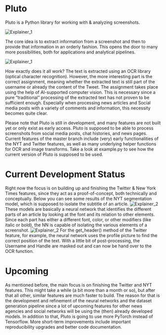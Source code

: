 # Pluto
Pluto is a Python library for working with &amp; analyzing screenshots.

![Explainer_1](https://user-images.githubusercontent.com/60754058/119409979-62be3800-bce8-11eb-9f5c-60d623d065b3.png)

The core idea is to extract information from a screenshot and then to provide that information in an orderly fashion. This opens the door to many more possibilities, both for applications and analytical pipelines.

![Explainer_1](https://user-images.githubusercontent.com/60754058/119410659-7e760e00-bce9-11eb-8094-9b927475f32a.png)

How exactly does it all work? The text is extracted using an OCR library (optical character recognition). However, the more interesting part is the correct assignment, meaning whether the extracted text is still part of the username or already the content of the Tweet. The assignment takes place using the help of AI-supported computer vision. This is
necessary since a pure “traditional” processing of the extracted text has not proven to be sufficient enough. Especially when processing news articles and Social media posts with a variety of comments and information, this necessity becomes quite clear. 

Please note that Pluto is still in development, and many features are not built yet or only exist as early access. Pluto is supposed to be able to process screenshots from social media posts, chat histories, and news pages. Current features of the master branch include (very) early functionalities of the NYT and Twitter features, as well as many underlying helper functions for OCR and image transforms. Take a look at example.py to see how the current version of Pluto is supposed to be used.

# Current Development Status
Right now the focus is on building up and finishing the Twitter & New York Times features, since they act as a proof-of-concept, both technically and conceptually. Below you can see some results of the NYT segmentation model, which is supposed to isolate the subtitle of an article.
![Explainer_2](https://user-images.githubusercontent.com/60754058/119413524-0fe77f00-bcee-11eb-8bb7-f036f65bf025.png)
These models are basically a neural network that identifies the different parts of an article by looking at the font and its relation to other elements. Since each part has either a different font, color, or other modifiers (like italic or bold), the NN is capable of isolating the various elements of a screenshot.
![Explainer_2](https://user-images.githubusercontent.com/60754058/119414768-7ec5d780-bcf0-11eb-9b03-5ec8157b42bb.png)
For the get_header() method of the Twitter feature, for example, the neural network uses the profile picture to find the correct position of the text. With a little bit of post-processing, the Username and Handle are masked out and can now be hand over to the OCR function.

# Upcoming
As mentioned before, the main focus is on finishing the Twitter and NYT features. This might take a while (a bit more than a month or so), but after that all other, similar features are much faster to build. The reason for that is the development and refinement of the neural networks and the dataset generation pipeline since a lot of upcoming features for other news agencies and social networks will be using the (then) already developed models.
In addition to that, Pluto is going to use more PyTorch instead of Tensorflow. More short-term improvements include important reproducibility upgrades and better code documentation.